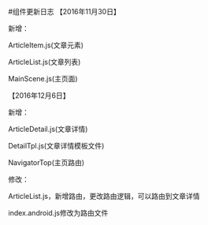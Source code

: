 #组件更新日志
【2016年11月30日】

新增：

ArticleItem.js(文章元素)

ArticleList.js(文章列表)

MainScene.js(主页面)

【2016年12月6日】

新增：

ArticleDetail.js(文章详情)

DetailTpl.js(文章详情模板文件)

NavigatorTop(主页路由)

修改：

ArticleList.js，新增路由，更改路由逻辑，可以路由到文章详情

index.android.js修改为路由文件
